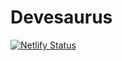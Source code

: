 # Devesaurus

[![Netlify Status](https://api.netlify.com/api/v1/badges/8811cb43-6e02-49d2-85c5-486de4e0919b/deploy-status)](https://app.netlify.com/sites/peaceful-euclid-1b9254/deploys)
